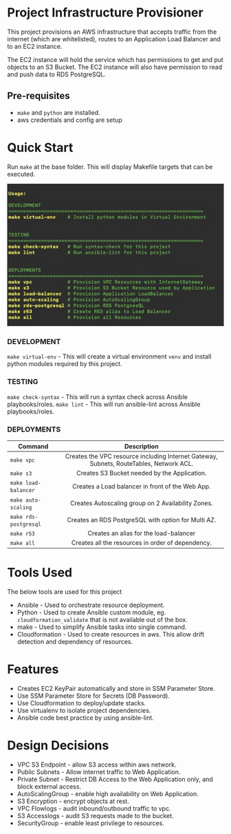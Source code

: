 # Project Infrastructure Provisioner

This project provisions an AWS infrastructure that accepts traffic from the internet (which are whitelisted), routes to an Application Load Balancer and to an EC2 instance.

The EC2 instance will hold the service which has permissions to get and put objects to an S3 Bucket. The EC2 instance will also have permission to read and push data to RDS PostgreSQL.

## Pre-requisites
- `make` and `python` are installed.
- aws credentials and config are setup

# Quick Start

Run `make` at the base folder. This will display Makefile targets that can be executed.

![alt text](https://github.com/LydellManganti/infra-provisioner/raw/master/assets/makefile.jpg)

### DEVELOPMENT
`make virtual-env` - This will create a virtual environment `venv` and install python modules required by this project.

### TESTING
`make check-syntax` - This will run a syntax check across Ansible playbooks/roles.
`make lint` - This will run ansible-lint across Ansible playbooks/roles.

### DEPLOYMENTS
|Command              | Description                                                                            |
| --------------------|:--------------------------------------------------------------------------------------:|
|`make vpc`           | Creates the VPC resource including Internet Gateway, Subnets, RouteTables, Network ACL.|
|`make s3`            | Creates S3 Bucket needed by the Application.                                           |
|`make load-balancer` | Creates a Load balancer in front of the Web App.                                       |
|`make auto-scaling`  | Creates Autoscaling group on 2 Availability Zones.                                     |
|`make rds-postgresql`| Creates an RDS PostgreSQL with option for Multi AZ.                                    |
|`make r53`           | Creates an alias for the load-balancer                                                 |
|`make all`           | Creates all the resources in order of dependency.                                      |

# Tools Used
The below tools are used for this project
- Ansible - Used to orchestrate resource deployment.
- Python - Used to create Ansible custom module, eg. `cloudformation_validate` that is not available out of the box.
- make - Used to simplify Ansible tasks into single command.
- Cloudformation - Used to create resources in aws. This allow drift detection and dependency of resources.

# Features
- Creates EC2 KeyPair automatically and store in SSM Parameter Store.
- Use SSM Parameter Store for Secrets (DB Password).
- Use Cloudformation to deploy/update stacks.
- Use virtualenv to isolate project dependencies.
- Ansible code best practice by using ansible-lint.

# Design Decisions
- VPC S3 Endpoint - allow S3 access within aws network.
- Public Subnets - Allow internet traffic to Web Application.
- Private Subnet - Restrict DB Access to the Web Application only, and block external access.
- AutoScalingGroup - enable high availability on Web Application.
- S3 Encryption - encrypt objects at rest.
- VPC Flowlogs - audit inbound/outbound traffic to vpc.
- S3 Accesslogs - audit S3 requests made to the bucket.
- SecurityGroup - enable least privilege to resources.
